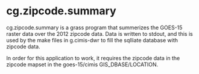 # cg.zipcode.summary

cg.zipcode.summary is a grass program that summerizes the GOES-15
raster data over the 2012 zipcode data.  Data is written to stdout,
and this is used by the make files in g.cimis-dwr to fill the sqlliate
database with zipcode data.

In order for this application to work, it requires the zipcode data in
the zipcode mapset in the goes-15/cimis GIS_DBASE/LOCATION.

